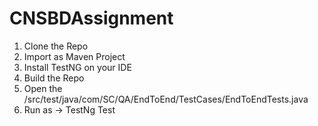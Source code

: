 # CNSBDAssignment
1. Clone the Repo
2. Import as Maven Project
3. Install TestNG on your IDE
4. Build the Repo
5. Open the /src/test/java/com/SC/QA/EndToEnd/TestCases/EndToEndTests.java
6. Run as -> TestNg Test

